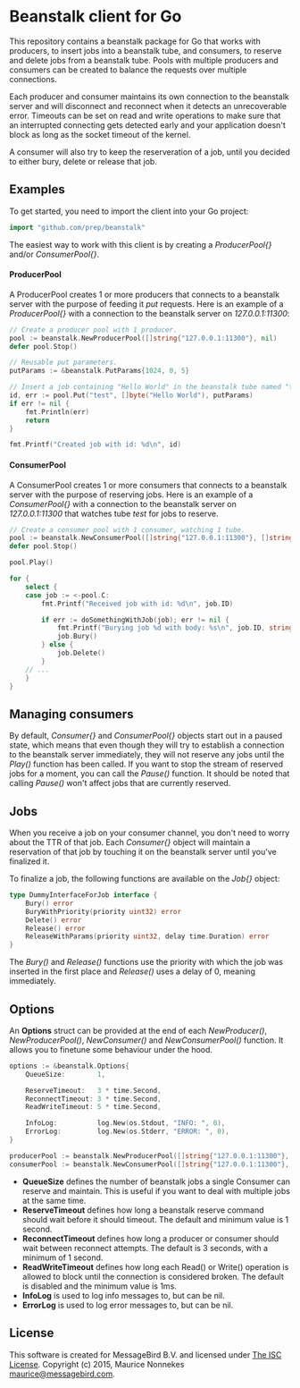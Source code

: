 Beanstalk client for Go
=======================
This repository contains a beanstalk package for Go that works with producers, to insert jobs into a beanstalk tube, and consumers, to reserve and delete jobs from a beanstalk tube. Pools with multiple producers and consumers can be created to balance the requests over multiple connections.

Each producer and consumer maintains its own connection to the beanstalk server and will disconnect and reconnect when it detects an unrecoverable error. Timeouts can be set on read and write operations to make sure that an interrupted connecting gets detected early and your application doesn't block as long as the socket timeout of the kernel.

A consumer will also try to keep the reserveration of a job, until you decided to either bury, delete or release that job.

Examples
--------
To get started, you need to import the client into your Go project:

```go
import "github.com/prep/beanstalk"
```

The easiest way to work with this client is by creating a *ProducerPool{}* and/or *ConsumerPool{}*.

#### ProducerPool
A ProducerPool creates 1 or more producers that connects to a beanstalk server with the purpose of feeding it *put* requests. Here is an example of a *ProducerPool{}* with a connection to the beanstalk server on *127.0.0.1:11300*:

```go
// Create a producer pool with 1 producer.
pool := beanstalk.NewProducerPool([]string{"127.0.0.1:11300"}, nil)
defer pool.Stop()

// Reusable put parameters.
putParams := &beanstalk.PutParams{1024, 0, 5}

// Insert a job containing "Hello World" in the beanstalk tube named "test".
id, err := pool.Put("test", []byte("Hello World"), putParams)
if err != nil {
    fmt.Println(err)
    return
}

fmt.Printf("Created job with id: %d\n", id)
```

#### ConsumerPool
A ConsumerPool creates 1 or more consumers that connects to a beanstalk server with the purpose of reserving jobs. Here is an example of a *ConsumerPool{}* with a connection to the beanstalk server on *127.0.0.1:11300* that watches tube *test* for jobs to reserve.

```go
// Create a consumer pool with 1 consumer, watching 1 tube.
pool := beanstalk.NewConsumerPool([]string{"127.0.0.1:11300"}, []string{"test"}, nil)
defer pool.Stop()

pool.Play()

for {
    select {
    case job := <-pool.C:
        fmt.Printf("Received job with id: %d\n", job.ID)

        if err := doSomethingWithJob(job); err != nil {
            fmt.Printf("Burying job %d with body: %s\n", job.ID, string(job.Body))
            job.Bury()
        } else {
            job.Delete()
        }
    // ...
    }
}
```

Managing consumers
------------------
By default, *Consumer{}* and *ConsumerPool{}* objects start out in a paused state, which means that even though they will try to establish a connection to the beanstalk server immediately, they will not reserve any jobs until the *Play()* function has been called. If you want to stop the stream of reserved jobs for a moment, you can call the *Pause()* function. It should be noted that calling *Pause()* won't affect jobs that are currently reserved.

Jobs
----
When you receive a job on your consumer channel, you don't need to worry about the TTR of that job. Each *Consumer{}* object will maintain a reservation of that job by touching it on the beanstalk server until you've finalized it.

To finalize a job, the following functions are available on the *Job{}* object:
```go
type DummyInterfaceForJob interface {
    Bury() error
    BuryWithPriority(priority uint32) error
    Delete() error
    Release() error
    ReleaseWithParams(priority uint32, delay time.Duration) error
}
```

The *Bury()* and *Release()* functions use the priority with which the job was inserted in the first place and *Release()* uses a delay of 0, meaning immediately.

Options
-------
An **Options** struct can be provided at the end of each *NewProducer()*, *NewProducerPool()*, *NewConsumer()* and *NewConsumerPool()* function. It allows you to finetune some behaviour under the hood.

```go
options := &beanstalk.Options{
    QueueSize:        1,

    ReserveTimeout:   3 * time.Second,
    ReconnectTimeout: 3 * time.Second,
    ReadWriteTimeout: 5 * time.Second,

    InfoLog:          log.New(os.Stdout, "INFO: ", 0),
    ErrorLog:         log.New(os.Stderr, "ERROR: ", 0),
}

producerPool := beanstalk.NewProducerPool([]string{"127.0.0.1:11300"}, options)
consumerPool := beanstalk.NewConsumerPool([]string{"127.0.0.1:11300"}, []string{"test"}, options)
```

* **QueueSize** defines the number of beanstalk jobs a single Consumer can reserve and maintain. This is useful if you want to deal with multiple jobs at the same time.
* **ReserveTimeout** defines how long a beanstalk reserve command should wait before it should timeout. The default and minimum value is 1 second.
* **ReconnectTimeout** defines how long a producer or consumer should wait between reconnect attempts. The default is 3 seconds, with a minimum of 1 second.
* **ReadWriteTimeout** defines how long each Read() or Write() operation is allowed to block until the connection is considered broken. The default is disabled and the minimum value is 1ms.
* **InfoLog** is used to log info messages to, but can be nil.
* **ErrorLog** is used to log error messages to, but can be nil.

License
-------
This software is created for MessageBird B.V. and licensed under [The ISC License](http://opensource.org/licenses/ISC). Copyright (c) 2015, Maurice Nonnekes <maurice@messagebird.com>.
